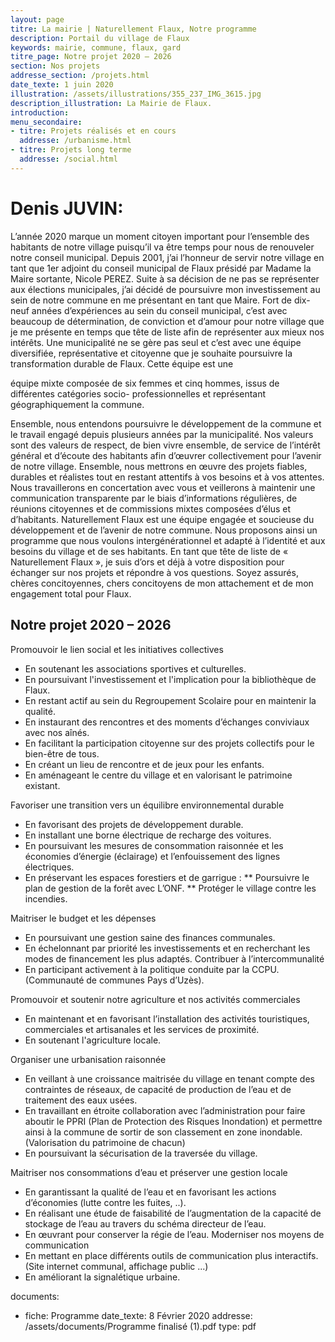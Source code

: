 ```yaml
---
layout: page
titre: La mairie | Naturellement Flaux, Notre programme
description: Portail du village de Flaux
keywords: mairie, commune, flaux, gard
titre_page: Notre projet 2020 – 2026
section: Nos projets
addresse_section: /projets.html
date_texte: 1 juin 2020
illustration: /assets/illustrations/355_237_IMG_3615.jpg
description_illustration: La Mairie de Flaux.
introduction:
menu_secondaire:
- titre: Projets réalisés et en cours
  addresse: /urbanisme.html
- titre: Projets long terme
  addresse: /social.html
---
```

# Denis JUVIN:

L’année 2020 marque un moment citoyen important pour l’ensemble des habitants de notre
village puisqu’il va être temps pour nous de renouveler notre conseil municipal.
Depuis 2001, j’ai l’honneur de servir notre village en tant que 1er adjoint du conseil
municipal de Flaux présidé par Madame la Maire sortante, Nicole PEREZ. Suite à sa
décision de ne pas se représenter aux élections municipales, j’ai décidé de poursuivre mon
investissement au sein de notre commune en me présentant en tant que Maire.
Fort de dix-neuf années d’expériences au sein du conseil municipal, c’est avec beaucoup de
détermination, de conviction et d’amour pour notre village que je me présente en temps que
tête de liste afin de représenter aux mieux nos intérêts.
Une municipalité ne se gère pas seul et c’est avec une équipe diversifiée, représentative et
citoyenne que je souhaite poursuivre la transformation durable de Flaux. Cette équipe est une

équipe mixte composée de six femmes et cinq hommes, issus de différentes catégories socio-
professionnelles et représentant géographiquement la commune.

Ensemble, nous entendons poursuivre le développement de la commune et le travail engagé
depuis plusieurs années par la municipalité. Nos valeurs sont des valeurs de respect, de bien
vivre ensemble, de service de l’intérêt général et d’écoute des habitants afin d’œuvrer
collectivement pour l’avenir de notre village.
Ensemble, nous mettrons en œuvre des projets fiables, durables et réalistes tout en restant
attentifs à vos besoins et à vos attentes. Nous travaillerons en concertation avec vous et
veillerons à maintenir une communication transparente par le biais d’informations régulières,
de réunions citoyennes et de commissions mixtes composées d’élus et d’habitants.
Naturellement Flaux est une équipe engagée et soucieuse du développement et de l’avenir de
notre commune. Nous proposons ainsi un programme que nous voulons intergénérationnel et
adapté à l’identité et aux besoins du village et de ses habitants.
En tant que tête de liste de « Naturellement Flaux », je suis d’ors et déjà à votre disposition
pour échanger sur nos projets et répondre à vos questions. Soyez assurés, chères
concitoyennes, chers concitoyens de mon attachement et de mon engagement total pour
Flaux.

## Notre projet 2020 – 2026

Promouvoir le lien social et les initiatives collectives
* En soutenant les associations sportives et culturelles.
* En poursuivant l'investissement et l'implication pour la bibliothèque de Flaux.
* En restant actif au sein du Regroupement Scolaire pour en maintenir la qualité.
* En instaurant des rencontres et des moments d’échanges conviviaux avec nos aînés.
* En facilitant la participation citoyenne sur des projets collectifs pour le bien-être de tous.
* En créant un lieu de rencontre et de jeux pour les enfants.
* En aménageant le centre du village et en valorisant le patrimoine existant.

Favoriser une transition vers un équilibre environnemental durable
* En favorisant des projets de développement durable.
* En installant une borne électrique de recharge des voitures.
* En poursuivant les mesures de consommation raisonnée et les économies d’énergie (éclairage) et l’enfouissement des lignes électriques.
* En préservant les espaces forestiers et de garrigue :
** Poursuivre le plan de gestion de la forêt avec L’ONF.
** Protéger le village contre les incendies.

Maitriser le budget et les dépenses
* En poursuivant une gestion saine des finances communales.
* En échelonnant par priorité les investissements et en recherchant les modes de financement les plus adaptés. Contribuer à l’intercommunalité
* En participant activement à la politique conduite par la CCPU. (Communauté de communes Pays d’Uzès).

Promouvoir et soutenir notre agriculture et nos activités commerciales
* En maintenant et en favorisant l’installation des activités touristiques, commerciales et artisanales et les services de proximité.
* En soutenant l'agriculture locale.

Organiser une urbanisation raisonnée
* En veillant à une croissance maitrisée du village en tenant compte des contraintes de réseaux, de capacité de production de l’eau et de traitement des eaux usées.
* En travaillant en étroite collaboration avec l’administration pour faire aboutir le PPRI (Plan de Protection des Risques Inondation) et permettre ainsi à la commune de sortir de son classement en zone inondable. (Valorisation du patrimoine de chacun)
* En poursuivant la sécurisation de la traversée du village.

Maitriser nos consommations d’eau et préserver une gestion locale
* En garantissant la qualité de l’eau et en favorisant les actions d’économies (lutte contre les fuites, ..).
* En réalisant une étude de faisabilité de l’augmentation de la capacité de stockage de l’eau au travers du schéma directeur de l’eau.
* En œuvrant pour conserver la régie de l’eau. Moderniser nos moyens de communication
* En mettant en place différents outils de communication plus interactifs. (Site internet communal, affichage public ...)
* En améliorant la signalétique urbaine.

documents:
- fiche: Programme
  date_texte: 8 Février 2020
  addresse: /assets/documents/Programme finalisé (1).pdf
  type: pdf
